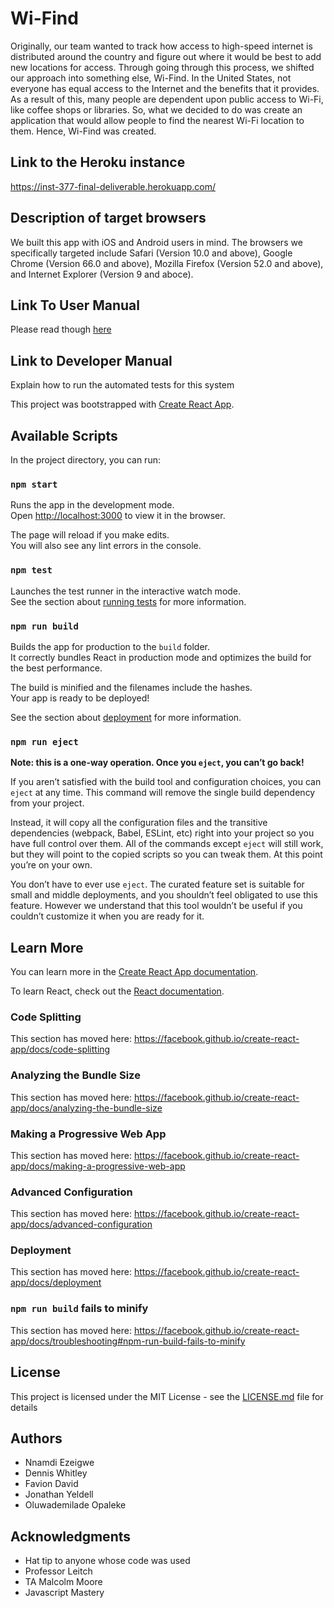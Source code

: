 # Wi-Find

Originally, our team wanted to track how access to high-speed internet is distributed around the country and figure out where it would be best to add new locations for access. Through going through this process, we shifted our approach into something else, Wi-Find. In the United States, not everyone has equal access to the Internet and the benefits that it provides. As a result of this, many people are dependent upon public access to Wi-Fi, like coffee shops or libraries. So, what we decided to do was create an application that would allow people to find the nearest Wi-Fi location to them. Hence, Wi-Find was created.

## Link to the Heroku instance

https://inst-377-final-deliverable.herokuapp.com/

## Description of target browsers

We built this app with iOS and Android users in mind. The browsers we specifically targeted include Safari (Version 10.0 and above), Google Chrome (Version 66.0 and above), Mozilla Firefox (Version 52.0 and above), and Internet Explorer (Version 9 and aboce).

## Link To User Manual

Please read though [here](https://github.com/dwiv/react-practice-space/blob/master/docs/user.md)

## Link to Developer Manual

Explain how to run the automated tests for this system













This project was bootstrapped with [Create React App](https://github.com/facebook/create-react-app).

## Available Scripts

In the project directory, you can run:

### `npm start`

Runs the app in the development mode.<br />
Open [http://localhost:3000](http://localhost:3000) to view it in the browser.

The page will reload if you make edits.<br />
You will also see any lint errors in the console.

### `npm test`

Launches the test runner in the interactive watch mode.<br />
See the section about [running tests](https://facebook.github.io/create-react-app/docs/running-tests) for more information.

### `npm run build`

Builds the app for production to the `build` folder.<br />
It correctly bundles React in production mode and optimizes the build for the best performance.

The build is minified and the filenames include the hashes.<br />
Your app is ready to be deployed!

See the section about [deployment](https://facebook.github.io/create-react-app/docs/deployment) for more information.

### `npm run eject`

**Note: this is a one-way operation. Once you `eject`, you can’t go back!**

If you aren’t satisfied with the build tool and configuration choices, you can `eject` at any time. This command will remove the single build dependency from your project.

Instead, it will copy all the configuration files and the transitive dependencies (webpack, Babel, ESLint, etc) right into your project so you have full control over them. All of the commands except `eject` will still work, but they will point to the copied scripts so you can tweak them. At this point you’re on your own.

You don’t have to ever use `eject`. The curated feature set is suitable for small and middle deployments, and you shouldn’t feel obligated to use this feature. However we understand that this tool wouldn’t be useful if you couldn’t customize it when you are ready for it.

## Learn More

You can learn more in the [Create React App documentation](https://facebook.github.io/create-react-app/docs/getting-started).

To learn React, check out the [React documentation](https://reactjs.org/).

### Code Splitting

This section has moved here: https://facebook.github.io/create-react-app/docs/code-splitting

### Analyzing the Bundle Size

This section has moved here: https://facebook.github.io/create-react-app/docs/analyzing-the-bundle-size

### Making a Progressive Web App

This section has moved here: https://facebook.github.io/create-react-app/docs/making-a-progressive-web-app

### Advanced Configuration

This section has moved here: https://facebook.github.io/create-react-app/docs/advanced-configuration

### Deployment

This section has moved here: https://facebook.github.io/create-react-app/docs/deployment

### `npm run build` fails to minify

This section has moved here: https://facebook.github.io/create-react-app/docs/troubleshooting#npm-run-build-fails-to-minify

## License

This project is licensed under the MIT License - see the [LICENSE.md](LICENSE.md) file for details

## Authors

* Nnamdi Ezeigwe
* Dennis Whitley
* Favion David
* Jonathan Yeldell
* Oluwademilade Opaleke

## Acknowledgments

* Hat tip to anyone whose code was used
* Professor Leitch
* TA Malcolm Moore
* Javascript Mastery